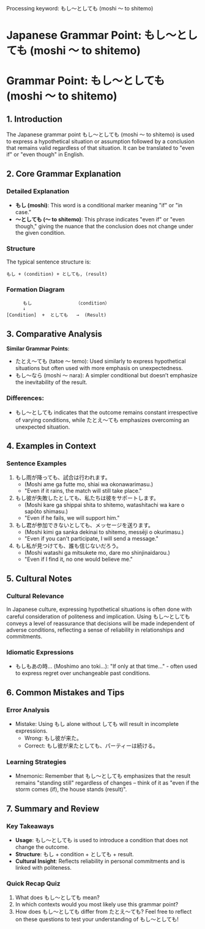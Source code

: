 Processing keyword: もし～としても (moshi ～ to shitemo)
# Japanese Grammar Point: もし～としても (moshi ～ to shitemo)
# Grammar Point: もし～としても (moshi ～ to shitemo)
## 1. Introduction
The Japanese grammar point もし～としても (moshi ～ to shitemo) is used to express a hypothetical situation or assumption followed by a conclusion that remains valid regardless of that situation. It can be translated to "even if" or "even though" in English.
## 2. Core Grammar Explanation
### Detailed Explanation
- **もし (moshi)**: This word is a conditional marker meaning "if" or "in case."
- **～としても (～ to shitemo)**: This phrase indicates "even if" or "even though," giving the nuance that the conclusion does not change under the given condition.
### Structure
The typical sentence structure is:
```
もし + (condition) + としても, (result)
```
### Formation Diagram
```
      もし                （condition）
      ↓
[Condition]  +  としても   →  (Result)
```
## 3. Comparative Analysis
**Similar Grammar Points**: 
- たとえ～ても (tatoe ～ temo): Used similarly to express hypothetical situations but often used with more emphasis on unexpectedness.
- もし～なら (moshi ～ nara): A simpler conditional but doesn’t emphasize the inevitability of the result.
### Differences:
- もし～としても indicates that the outcome remains constant irrespective of varying conditions, while たとえ～ても emphasizes overcoming an unexpected situation.
## 4. Examples in Context
### Sentence Examples
1. もし雨が降っても、試合は行われます。
   - (Moshi ame ga futte mo, shiai wa okonawarimasu.)
   - "Even if it rains, the match will still take place."
2. もし彼が失敗したとしても、私たちは彼をサポートします。
   - (Moshi kare ga shippai shita to shitemo, watashitachi wa kare o sapōto shimasu.)
   - "Even if he fails, we will support him."
3. もし君が参加できないとしても、メッセージを送ります。
   - (Moshi kimi ga sanka dekinai to shitemo, messēji o okurimasu.)
   - "Even if you can't participate, I will send a message."
4. もし私が見つけても、誰も信じないだろう。
   - (Moshi watashi ga mitsukete mo, dare mo shinjinaidarou.)
   - "Even if I find it, no one would believe me."
## 5. Cultural Notes
### Cultural Relevance
In Japanese culture, expressing hypothetical situations is often done with careful consideration of politeness and implication. Using もし～としても conveys a level of reassurance that decisions will be made independent of adverse conditions, reflecting a sense of reliability in relationships and commitments.
### Idiomatic Expressions
- もしもあの時… (Moshimo ano toki…): "If only at that time..." - often used to express regret over unchangeable past conditions.
## 6. Common Mistakes and Tips
### Error Analysis
- Mistake: Using もし alone without しても will result in incomplete expressions.
  - Wrong: もし彼が来た。
  - Correct: もし彼が来たとしても、パーティーは続ける。 
### Learning Strategies
- Mnemonic: Remember that もし～としても emphasizes that the result remains "standing still" regardless of changes – think of it as "even if the storm comes (if), the house stands (result)".
## 7. Summary and Review
### Key Takeaways
- **Usage**: もし～としても is used to introduce a condition that does not change the outcome.
- **Structure**: もし + condition + としても + result.
- **Cultural Insight**: Reflects reliability in personal commitments and is linked with politeness.
### Quick Recap Quiz
1. What does もし～としても mean?
2. In which contexts would you most likely use this grammar point?
3. How does もし～としても differ from たとえ～ても? 
Feel free to reflect on these questions to test your understanding of もし～としても!
